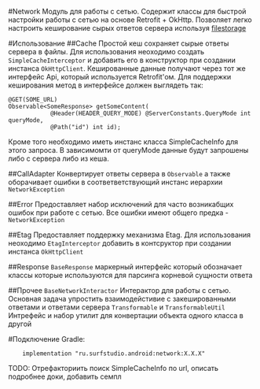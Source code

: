 #Network
Модуль для работы с сетью. Содержит классы для быстрой настройки работы с сетью на основе Retrofit + OkHttp. 
Позволяет легко настроить кеширование сырых ответов сервера используя [filestorage](../filestorage/README.md)

#Использование
##Cache
Простой кеш сохраняет сырые ответы сервера в файлы. Для использования неоходимо создать 
`SimpleCacheInterceptor` и добавить его в конструктор при создании инстанса `OkHttpClient`. Кешированные данные получают через тот же интерфейс Api, который используется Retrofit'ом. Для поддержки кеширования метод в интерфейсе должен выглядеть так: 
```
@GET(SOME_URL)
Observable<SomeResponse> getSomeContent(
            @Header(HEADER_QUERY_MODE) @ServerConstants.QueryMode int queryMode,
            @Path("id") int id);
```
Кроме того необходимо иметь инстанс класса SimpleCacheInfo для этого запроса. В зависимомти от queryMode данные будут запрошены либо с сервера либо из кеша.


##CallAdapter
Конвертирует ответы сервера в `Observable` а также оборачивает ошибки в соответветствующий инстанс иерархии `NetworkException`

##Error
Предоставляет набор исключений для часто возникабщих ошибок при работе с сетью. Все ошибки имеют общего предка - `NetworkException`

##Etag
Предоставляет поддержку механизма Etag. Для использования неоходимо
`EtagInterceptor` добавить в контсруктор при создании инстанса `OkHttpClient`

##Response
`BaseResponse` маркерный интерфейс который обозначает классы которые используются для парсинга корневой сущности ответа

##Прочее
`BaseNetworkInteractor` Интерактор для работы с сетью. Основная задача упростить взаимодейстивие с закешированными ответами и ответами сервера 
`Transformable` и `TransformableUtil` Интрефейс и набор утилит для конвертации объекта одного класса в другой

#Подключение
Gradle:
```
    implementation "ru.surfstudio.android:network:X.X.X"
```

TODO: Отрефакториить поиск SimpleCacheInfo по url, описать подробнее доки, добавить семпл
